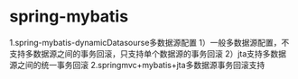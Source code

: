 # spring-mybatis
1.spring-mybatis-dynamicDatasourse多数据源配置
  1）一般多数据源配置，不支持多数据源之间的事务回滚，只支持单个数据源的事务回滚
  2）jta支持多数据源之间的统一事务回滚
2.springmvc+mybatis+jta多数据源事务回滚支持
